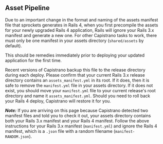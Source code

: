 ## Asset Pipeline
Due to an important change in the format and naming of the assets manifest file that sprockets generates in Rails 4, when you first precompile the assets for your newly upgraded Rails 4 application, Rails will ignore your Rails 3.x manifest and generate a new one. For other Capistrano tasks to work, there must only be one manifest in your assets directory (`shared/assets` by default).

This should be remedies immediately prior to deploying your updated application for the first time.

Recent versions of Capistrano backup this file to the release directory during each deploy.  Please confirm that your current Rails 3.x release directory contains an `assets_manifest.yml` in its root.  If it does, then it is safe to remove the `manifest.yml` file in your assets directory.  If it does not exist, you should move your `manifest.yml` file to your current release's root directory and name it `assets_manifest.yml`.  Should you need to roll back your Rails 4 deploy, Capistrano will restore it for you.   

***Note:*** If you are arriving on this page because Capistrano detected two manifest files and told you to check it out, your assets directory contains both your Rails 3.x manifest and your Rails 4 manifest. Follow the above instructions for your Rails 3.x manifest (`manifest.yml`) and ignore the Rails 4 manifest, which is a `.json` file with a random filename (`manifest-RANDOM.json`).
